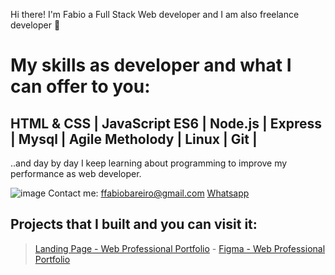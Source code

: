 Hi there! I'm Fabio a Full Stack Web developer and I am also freelance developer 👋

# My skills as developer and what I can offer to you:

## HTML & CSS | JavaScript ES6 | Node.js | Express | Mysql | Agile Metholody | Linux | Git |

..and day by day I keep learning about programming to improve my performance as web developer.

![image](https://user-images.githubusercontent.com/52148486/122406508-4a43e500-cf57-11eb-89f7-77c85484879a.png) Contact me: ffabiobareiro@gmail.com 
[Whatsapp](https://wa.me/5491133670170?text=Hola,%20Fabio,%20necesito%20un%20presupuesto%20para%20una%20pagina%20web!)

## Projects that I built and you can visit it: 

> [Landing Page - Web Professional Portfolio](https://fabiobareiro.github.io/freelance-landing-page/portfolio-profesional/) - 
 [Figma - Web Professional Portfolio](https://www.figma.com/file/loZg7CcQbLTTPMtOOnPXag/W-Portfolio-Laura?node-id=199%3A200)


